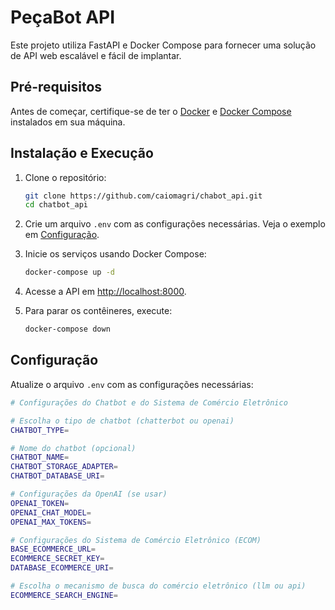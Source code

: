 # PeçaBot API

Este projeto utiliza FastAPI e Docker Compose para fornecer uma solução de API web escalável e fácil de implantar.

## Pré-requisitos

Antes de começar, certifique-se de ter o [Docker](https://www.docker.com/) e [Docker Compose](https://docs.docker.com/compose/) instalados em sua máquina.

## Instalação e Execução

1. Clone o repositório:

    ```bash
    git clone https://github.com/caiomagri/chabot_api.git
    cd chatbot_api
    ```

2. Crie um arquivo `.env` com as configurações necessárias. Veja o exemplo em [Configuração](#configuração).

3. Inicie os serviços usando Docker Compose:

    ```bash
    docker-compose up -d
    ```

4. Acesse a API em [http://localhost:8000](http://localhost:8000).

5. Para parar os contêineres, execute:

    ```bash
    docker-compose down
    ```

## Configuração

Atualize o arquivo `.env` com as configurações necessárias:

```bash
# Configurações do Chatbot e do Sistema de Comércio Eletrônico

# Escolha o tipo de chatbot (chatterbot ou openai)
CHATBOT_TYPE=

# Nome do chatbot (opcional)
CHATBOT_NAME=
CHATBOT_STORAGE_ADAPTER=
CHATBOT_DATABASE_URI=

# Configurações da OpenAI (se usar)
OPENAI_TOKEN=
OPENAI_CHAT_MODEL=
OPENAI_MAX_TOKENS=

# Configurações do Sistema de Comércio Eletrônico (ECOM)
BASE_ECOMMERCE_URL=
ECOMMERCE_SECRET_KEY=
DATABASE_ECOMMERCE_URI=

# Escolha o mecanismo de busca do comércio eletrônico (llm ou api)
ECOMMERCE_SEARCH_ENGINE=
```